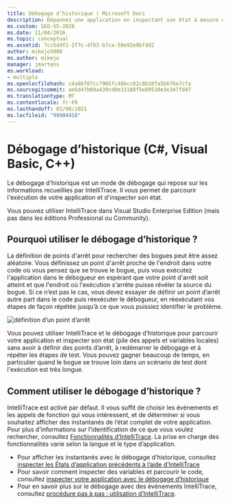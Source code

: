```yaml
---
title: Débogage d’historique | Microsoft Docs
description: Dépannez une application en inspectant son état à mesure que vous progressez vers l’avant et vers l’arrière dans son exécution. IntelliTrace collecte les informations pour cette fonctionnalité.
ms.custom: SEO-VS-2020
ms.date: 11/04/2016
ms.topic: conceptual
ms.assetid: 7cc5ddf2-2f7c-4f83-b7ca-58e92e9bfdd2
author: mikejo5000
ms.author: mikejo
manager: jmartens
ms.workload:
- multiple
ms.openlocfilehash: c4a6bf07cc7905fc48bcc82c8b38fa5b6f6e7cfa
ms.sourcegitcommit: ae6d47b09a439cd0e13180f5e89510e3e347fd47
ms.translationtype: MT
ms.contentlocale: fr-FR
ms.lasthandoff: 02/08/2021
ms.locfileid: "99904418"
---
```

# <a name="historical-debugging-c-visual-basic-c"></a>Débogage d’historique (C#, Visual Basic, C++)

Le débogage d'historique est un mode de débogage qui repose sur les informations recueillies par IntelliTrace. Il vous permet de parcourir l'exécution de votre application et d'inspecter son état.

 Vous pouvez utiliser IntelliTrace dans Visual Studio Enterprise Edition (mais pas dans les éditions Professional ou Community).

## <a name="why-use-historical-debugging"></a>Pourquoi utiliser le débogage d’historique ?

 La définition de points d'arrêt pour rechercher des bogues peut être assez aléatoire. Vous définissez un point d'arrêt proche de l'endroit dans votre code où vous pensez que se trouve le bogue, puis vous exécutez l'application dans le débogueur en espérant que votre point d'arrêt soit atteint et que l'endroit où l'exécution s'arrête puisse révéler la source du bogue. Si ce n’est pas le cas, vous devez essayer de définir un point d’arrêt autre part dans le code puis réexécuter le débogueur, en réexécutant vos étapes de façon répétée jusqu’à ce que vous puissiez identifier le problème.

 ![définition d’un point d’arrêt](../debugger/media/breakpointprocesa.png "BreakpointProcesa")

 Vous pouvez utiliser IntelliTrace et le débogage d’historique pour parcourir votre application et inspecter son état (pile des appels et variables locales) sans avoir à définir des points d’arrêt, à redémarrer le débogage et à répéter les étapes de test. Vous pouvez gagner beaucoup de temps, en particulier quand le bogue se trouve loin dans un scénario de test dont l'exécution est  très longue.

## <a name="how-do-i-start-using-historical-debugging"></a>Comment utiliser le débogage d’historique ?

IntelliTrace est activé par défaut. Il vous suffit de choisir les événements et les appels de fonction qui vous intéressent, et de déterminer si vous souhaitez afficher des instantanés de l’état complet de votre application. Pour plus d’informations sur l’identification de ce que vous voulez rechercher, consultez [Fonctionnalités d’IntelliTrace](../debugger/intellitrace-features.md). La prise en charge des fonctionnalités varie selon la langue et le type d’application.

- Pour afficher les instantanés avec le débogage d’historique, consultez [inspecter les États d’application précédents à l’aide d’IntelliTrace](../debugger/view-historical-application-state.md)
- Pour savoir comment inspecter des variables et parcourir le code, consultez [inspecter votre application avec le débogage d’historique](../debugger/historical-debugging-inspect-app.md)
- Pour en savoir plus sur le débogage avec des événements IntelliTrace, consultez [procédure pas à pas : utilisation d’IntelliTrace](../debugger/walkthrough-using-intellitrace.md).
